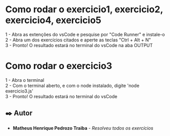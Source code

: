 # Como rodar o exercicio1, exercicio2, exercicio4, exercicio5
1 - Abra as extenções do vsCode e pesquise por "Code Runner" e instale-o <br/>
2 - Abra um dos exercícios citados e aperte as teclas "Ctrl + Alt + N" <br/>
3 - Pronto! O resultado estará no terminal do vsCode na aba OUTPUT <br/>

# Como rodar o exercicio3
1 - Abra o terminal <br/>
2 - Com o terminal aberto, e com o node instalado, digite 'node exercicio3.js' <br/>
3 - Pronto! O resultado estará no terminal do vsCode <br/>

## ✒️ Autor
* **Matheus Henrique Pedrozo Traiba** - *Resolveu todos os exercícios*